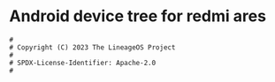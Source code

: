 # Android device tree for redmi ares

```
#
# Copyright (C) 2023 The LineageOS Project
#
# SPDX-License-Identifier: Apache-2.0
#
```
